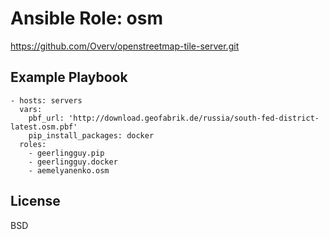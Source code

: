 Ansible Role: osm
=========

https://github.com/Overv/openstreetmap-tile-server.git


Example Playbook
----------------

    - hosts: servers
      vars:
        pbf_url: 'http://download.geofabrik.de/russia/south-fed-district-latest.osm.pbf'
        pip_install_packages: docker
      roles:
        - geerlingguy.pip
        - geerlingguy.docker
        - aemelyanenko.osm

License
-------

BSD
